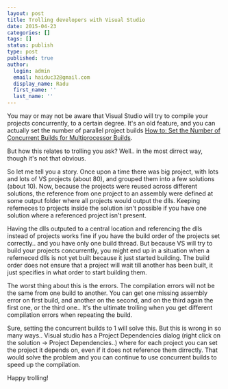 ```yaml
---
layout: post
title: Trolling developers with Visual Studio
date: 2015-04-23
categories: []
tags: []
status: publish
type: post
published: true
author:
  login: admin
  email: haiduc32@gmail.com
  display_name: Radu
  first_name: ''
  last_name: ''  
---
```

You may or may not be aware that Visual Studio will try to compile your projects concurrently, to a certain degree. It's an old feature, and you can actually set the number of parallel project builds [How to: Set the Number of Concurrent Builds for Multiprocessor Builds](https://msdn.microsoft.com/en-us/library/y0xettzf%28v=vs.90%29.aspx).

But how this relates to trolling you ask? Well.. in the most dirrect way, though it's not that obvious.

So let me tell you a story. Once upon a time there was big project, with lots and lots of VS projects (about 80), and grouped them into a few solutions (about 10). Now, because the projects were reused across different solutions, the reference from one project to an assembly were defined at some output folder where all projects would output the dlls. Keeping referneces to projects inside the solution isn't possible if you have one solution where a referenced project isn't present.

Having the dlls outputed to a central location and referencing the dlls instead of projects works fine if you have the build order of the projects set correctly.. and you have only one build thread. But because VS will try to build your projects concurrently, you might end up in a situation when a referneced dlls is not yet built because it just started building. The build order does not ensure that a project will wait till another has been built, it just specifies in what order to start building them.

The worst thing about this is the errors. The compilation errors will not be the same from one build to another. You can get one missing assembly error on first build, and another on the second, and on the third again the first one, or the third one.. It's the ultimate trolling when you get different compilation errors when repeating the build.

Sure, setting the concurrent builds to 1 will solve this. But this is wrong in so many ways.. Visual studio has a Project Dependencies dialog (right click on the solution -> Project Dependencies..) where for each project you can set the project it depends on, even if it does not reference them dirrectly. That would solve the problem and you can continue to use concurrent builds to speed up the compilation.

Happy trolling!

